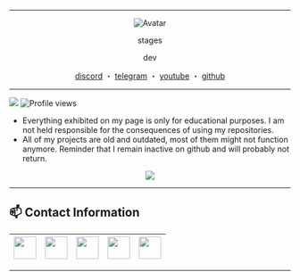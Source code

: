 ------
<p align="center">  
  <img src="https://avatars.githubusercontent.com/u/70340957?v=3" alt="Avatar">
</p>
<p align="center">
    stages 
<p align="center">
dev
<p align="center">
</p>
<p align="center">
<a href="https://discord.com/users/197524745930014721">discord</a>
    ・
    <a href="https://t.me/outlined">telegram</a>
    ・
    <a href="https://www.youtube.com/channel/">youtube</a>
    ・
    <a href="https://github.com/stages">github</a>
</p>

<p align="center">  

-----
![](https://visitor-badge.glitch.me/badge?page_id=stages.stages) 
![Profile views](https://gpvc.arturio.dev/stages?v=3)
  
  - Everything exhibited on my page is only for educational purposes. I am not held responsible for the consequences of using my repositories.
  - All of my projects are old and outdated, most of them might not function anymore. Reminder that I remain inactive on github and will probably not return.

<p align="center"> 
<img src ="https://lanyard-profile-readme.vercel.app/api/197524745930014721">
</p>

-----

## 📫 Contact Information
<a href="https://www.instagram.com//"><img src="https://cdn4.iconfinder.com/data/icons/social-media-logos-6/512/62-instagram-256.png" width="40"></a>|<a href="https://twitter.com/"><img src="https://cdn2.iconfinder.com/data/icons/social-media-2285/512/1_Twitter3_colored_svg-128.png" width="40"></a>|<a href="https://www.youtube.com/channel/"><img src="https://cdn2.iconfinder.com/data/icons/social-media-icon-set-6/94/youtube-256.png" width="40"></a>|<a href="https://discord.gg/dreams"><img src="https://cdn0.iconfinder.com/data/icons/free-social-media-set/24/discord-512.png" width="40"></a>|<a href="mailto:contact@kazion.cf"><img src="https://image.flaticon.com/icons/svg/281/281769.svg" width="40"></a>|
|--|--|--|--|--| 

-----
